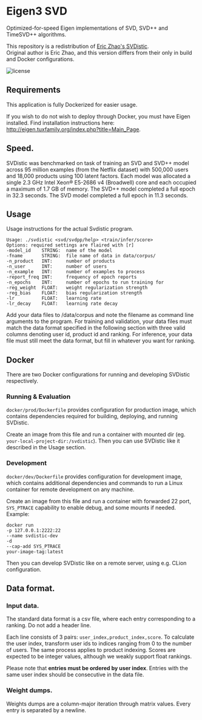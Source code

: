 # Eigen3 SVD
Optimized-for-speed Eigen implementations of SVD, SVD++ and TimeSVD++ algorithms.

This repository is a redistribution of [Eric Zhao's SVDistic](https://github.com/ericzhao28/SVDistic).  
Original author is Eric Zhao, and this version differs from their only in build and Docker configurations.

![license](https://img.shields.io/github/license/mashape/apistatus.svg)
 
## Requirements
This application is fully Dockerized for easier usage.

If you wish to do not wish to deploy through Docker, you must have Eigen installed.
Find installation instructions here:
<http://eigen.tuxfamily.org/index.php?title=Main_Page>.

## Speed.
SVDistic was benchmarked on task of training an SVD and SVD++ model across 95 million examples (from the Netflix dataset) with 500,000 users and 18,000 products using 100 latent factors.
Each model was allocated a single 2.3 GHz Intel Xeon® E5-2686 v4 (Broadwell) core and each occupied a maximum of 1.7 GB of memory.
The SVD++ model completed a full epoch in 32.3 seconds.
The SVD model completed a full epoch in 11.3 seconds.

## Usage
Usage instructions for the actual Svdistic program.
```
Usage: ./svdistic <svd/svdpp/help> <train/infer/score>
Options: required settings are flaired with [r]
-model_id    STRING:  name of the model
-fname       STRING:  file name of data in data/corpus/
-n_product   INT:     number of products
-n_user      INT:     number of users
-n_example   INT:     number of examples to process
-report_freq INT:     frequency of epoch reports
-n_epochs    INT:     number of epochs to run training for
-reg_weight  FLOAT:   weight regularization strength
-reg_bias    FLOAT:   bias regularization strength
-lr          FLOAT:   learning rate
-lr_decay    FLOAT:   learning rate decay
```

Add your data files to /data/corpus and note the filename as command line arguments to the program. For training and validation, your data files must match the data format specified in the following section with three valid columns denoting user id, product id and ranking. For inference, your data file must still meet the data format, but fill in whatever you want for ranking.

## Docker
There are two Docker configurations for running and developing SVDistic respectively.  

### Running & Evaluation
```docker/prod/Dockerfile``` provides configuration for production image, which contains dependencies
required for building, deploying, and running SVDistic.

Create an image from this file and run a container with mounted dir (eg. ```your-local-project-dir:/svdistic```).
Then you can use SVDistic like it described in the Usage section.

### Development
```docker/dev/Dockerfile``` provides configuration for development image, which contains additional
dependencies and commands to run a Linux container for remote development on any machine.

Create an image from this file and run a container with forwarded 22 port, 
```SYS_PTRACE``` capability to enable debug, and some mounts if needed.
Example:
```shell
docker run
-p 127.0.0.1:2222:22
--name svdistic-dev
-d
--cap-add SYS_PTRACE
your-image-tag:latest 
```

Then you can develop SVDistic like on a remote server, using e.g. CLion configuration.


## Data format.
### Input data.
The standard data format is a csv file, where each entry corresponding to a ranking.
Do not add a header line.

Each line consists of 3 pairs: `user_index,product_index,score`.
To calculate the user index, transform user ids to indices ranging from 0 to the number of users.
The same process applies to product indexing.
Scores are expected to be integer values, although we weakly support float rankings.

Please note that **entries must be ordered by user index**. Entries with the same user index should be consecutive in the data file.

### Weight dumps.
Weights dumps are a column-major iteration through matrix
values. Every entry is separated by a newline.

